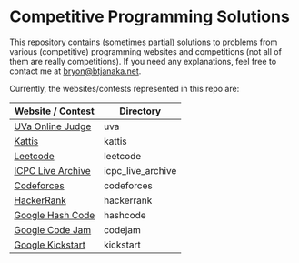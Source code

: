# Competitive Programming Solutions

This repository contains (sometimes partial) solutions to problems from various
(competitive) programming websites and competitions (not all of them are really
competitions). If you need any explanations, feel free to contact me at
bryon@btjanaka.net.

Currently, the websites/contests represented in this repo are:

| Website / Contest                                                               | Directory         |
| ------------------------------------------------------------------------------- | ----------------- |
| [UVa Online Judge](https://uva.onlinejudge.org)                                 | uva               |
| [Kattis](https://open.kattis.com/problems)                                      | kattis            |
| [Leetcode](https://leetcode.com/problemset/all/)                                | leetcode          |
| [ICPC Live Archive](https://icpcarchive.ecs.baylor.edu)                         | icpc_live_archive |
| [Codeforces](https://codeforces.com/)                                           | codeforces        |
| [HackerRank](https://www.hackerrank.com)                                        | hackerrank        |
| [Google Hash Code](https://codingcompetitions.withgoogle.com/hashcode)          | hashcode          |
| [Google Code Jam](https://code.google.com/codejam/past-contests)                | codejam           |
| [Google Kickstart](https://codingcompetitions.withgoogle.com/kickstart/archive) | kickstart         |
